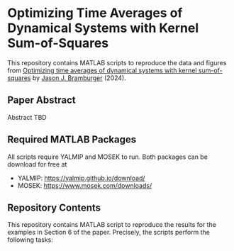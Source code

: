 # **Optimizing Time Averages of Dynamical Systems with Kernel Sum-of-Squares**

This repository contains MATLAB scripts to reproduce the data and figures from [Optimizing time averages of dynamical systems with kernel sum-of-squares]() by [Jason J. Bramburger](https://hybrid.concordia.ca/jbrambur/) (2024).

## **Paper Abstract**
Abstract TBD

## **Required MATLAB Packages**
All scripts require YALMIP and MOSEK to run. Both packages can be download for free at 
- YALMIP: https://yalmip.github.io/download/
- MOSEK: https://www.mosek.com/downloads/

## **Repository Contents**
This repository contains MATLAB script to reproduce the results for the examples in Section 6 of the paper. Precisely, the scripts perform the following tasks:
